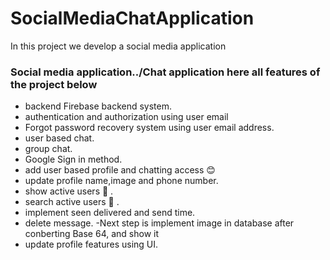 # SocialMediaChatApplication
In this project we develop a social media application
### Social media application../Chat application here all features of the project below
- backend Firebase backend system.
- authentication and authorization using user email
- Forgot password recovery system using user email address.
- user based chat.
- group chat.
- Google Sign in method.
- add user based profile and chatting access 😊
- update profile name,image and phone number.
- show active users 👤 .
- search active users 👥 .
- implement seen delivered and send time.
- delete message.
-Next step is implement image in database after conberting Base 64, and show it 
- update profile  features using UI.<br/>
